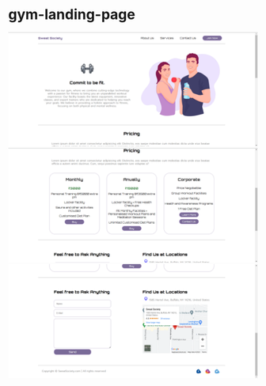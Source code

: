 # gym-landing-page
![image](https://github.com/DivyanshiDetroja/gym-landing-page/blob/main/gym-page-ss/gym-page-1.png)
![image](https://github.com/DivyanshiDetroja/gym-landing-page/blob/main/gym-page-ss/gym-page-2.png)
![image](https://github.com/DivyanshiDetroja/gym-landing-page/blob/main/gym-page-ss/gym-page-3.png)
